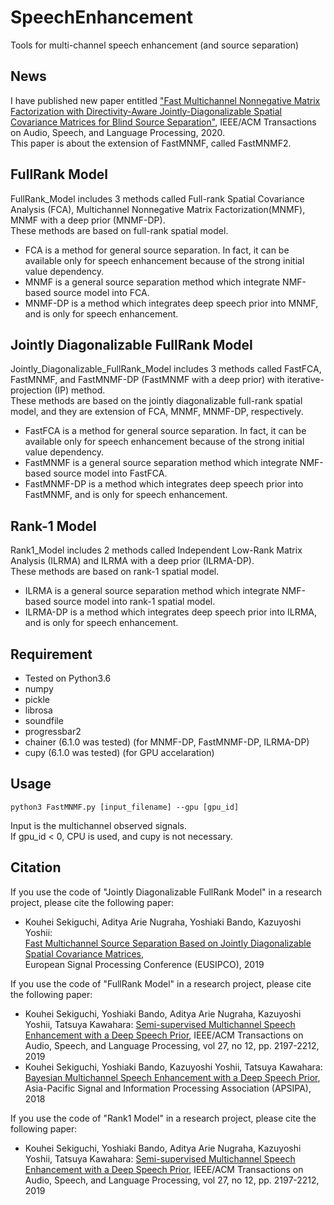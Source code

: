 # SpeechEnhancement
Tools for multi-channel speech enhancement (and source separation)

## News
I have published new paper entitled ["Fast Multichannel Nonnegative Matrix Factorization with Directivity-Aware Jointly-Diagonalizable Spatial Covariance Matrices for Blind Source Separation"](https://ieeexplore.ieee.org/document/9177266),
IEEE/ACM Transactions on Audio, Speech, and Language Processing, 2020.  
This paper is about the extension of FastMNMF, called FastMNMF2.

## FullRank Model
FullRank_Model includes 3 methods called Full-rank Spatial Covariance Analysis (FCA), Multichannel Nonnegative Matrix Factorization(MNMF), MNMF with a deep prior (MNMF-DP).  
These methods are based on full-rank spatial model.

 * FCA is a method for general source separation. In fact, it can be available only for speech enhancement because of the strong initial value dependency.
 * MNMF is a general source separation method which integrate NMF-based source model into FCA.
 * MNMF-DP is a method which integrates deep speech prior into MNMF, and is only for speech enhancement.
 
 
## Jointly Diagonalizable FullRank Model
Jointly_Diagonalizable_FullRank_Model includes 3 methods called FastFCA, FastMNMF, and FastMNMF-DP (FastMNMF with a deep prior) with iterative-projection (IP) method.   
These methods are based on the jointly diagonalizable full-rank spatial model, and they are extension of FCA, MNMF, MNMF-DP, respectively.

  - FastFCA is a method for general source separation. In fact, it can be available only for speech enhancement because of the strong initial value dependency.
  - FastMNMF is a general source separation method which integrate NMF-based source model into FastFCA.
  - FastMNMF-DP is a method which integrates deep speech prior into FastMNMF, and is only for speech enhancement.
  
  
## Rank-1 Model
Rank1_Model includes 2 methods called Independent Low-Rank Matrix Analysis (ILRMA) and ILRMA with a deep prior (ILRMA-DP).  
These methods are based on rank-1 spatial model.
 * ILRMA is a general source separation method which integrate NMF-based source model into rank-1 spatial model.
 * ILRMA-DP is a method which integrates deep speech prior into ILRMA, and is only for speech enhancement.


## Requirement
* Tested on Python3.6
* numpy
* pickle
* librosa
* soundfile
* progressbar2
* chainer (6.1.0 was tested) (for MNMF-DP, FastMNMF-DP, ILRMA-DP)
* cupy (6.1.0 was tested) (for GPU accelaration)

## Usage
```
python3 FastMNMF.py [input_filename] --gpu [gpu_id]
```
Input is the multichannel observed signals.  
If gpu_id < 0, CPU is used, and cupy is not necessary.


## Citation
If you use the code of "Jointly Diagonalizable FullRank Model" in a research project, please cite the following paper:

* Kouhei Sekiguchi, Aditya Arie Nugraha, Yoshiaki Bando, Kazuyoshi Yoshii:  
 [Fast Multichannel Source Separation Based on Jointly Diagonalizable Spatial Covariance Matrices](https://www.semanticscholar.org/paper/Fast-Multichannel-Source-Separation-Based-on-Sekiguchi-Nugraha/d754917d0cdd127a681713d82a378861c5507faf),  
 European Signal Processing Conference (EUSIPCO), 2019

If you use the code of "FullRank Model" in a research project, please cite the following paper:
* Kouhei Sekiguchi, Yoshiaki Bando, Aditya Arie Nugraha, Kazuyoshi Yoshii, Tatsuya Kawahara:
  [Semi-supervised Multichannel Speech Enhancement with a Deep Speech Prior](https://ieeexplore.ieee.org/document/8861142),
  IEEE/ACM Transactions on Audio, Speech, and Language Processing, vol 27, no 12, pp. 2197-2212, 2019
* Kouhei Sekiguchi, Yoshiaki Bando, Kazuyoshi Yoshii, Tatsuya Kawahara:
  [Bayesian Multichannel Speech Enhancement with a Deep Speech Prior](http://www.apsipa.org/proceedings/2018/pdfs/0001233.pdf),
  Asia-Pacific Signal and Information Processing Association (APSIPA), 2018
 
 If you use the code of "Rank1 Model" in a research project, please cite the following paper:
* Kouhei Sekiguchi, Yoshiaki Bando, Aditya Arie Nugraha, Kazuyoshi Yoshii, Tatsuya Kawahara:
  [Semi-supervised Multichannel Speech Enhancement with a Deep Speech Prior](https://ieeexplore.ieee.org/document/8861142),
  IEEE/ACM Transactions on Audio, Speech, and Language Processing, vol 27, no 12, pp. 2197-2212, 2019
